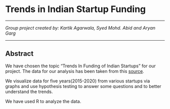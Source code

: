 # Trends in Indian Startup Funding
---
*Group project created by: Kartik Agarwala, Syed Mohd. Abid and Aryan Garg*

---

## Abstract
We have chosen the topic “Trends In Funding of Indian Startups” for our project. The data
for our analysis has been taken from this [source](
https://www.kaggle.com/datasets/sudalairajkumar/indian-startup-funding).

We visualize data for five years(2015-2020) from various startups via graphs and use
hypothesis testing to answer some questions and to better understand the trends.

We have used R to analyze the data.